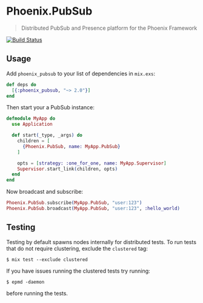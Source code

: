 # Phoenix.PubSub

> Distributed PubSub and Presence platform for the Phoenix Framework

[![Build Status](https://api.travis-ci.org/phoenixframework/phoenix_pubsub.svg)](https://travis-ci.org/phoenixframework/phoenix_pubsub)

## Usage

Add `phoenix_pubsub` to your list of dependencies in `mix.exs`:

```elixir
def deps do
  [{:phoenix_pubsub, "~> 2.0"}]
end
```

Then start your a PubSub instance:

```elixir
defmodule MyApp do
  use Application

  def start(_type, _args) do
    children = [
      {Phoenix.PubSub, name: MyApp.PubSub}
    ]

    opts = [strategy: :one_for_one, name: MyApp.Supervisor]
    Supervisor.start_link(children, opts)
  end
end
```

Now broadcast and subscribe:

```elixir
Phoenix.PubSub.subscribe(MyApp.PubSub, "user:123")
Phoenix.PubSub.broadcast(MyApp.PubSub, "user:123", :hello_world)
```

## Testing

Testing by default spawns nodes internally for distributed tests.
To run tests that do not require clustering, exclude  the `clustered` tag:

```shell
$ mix test --exclude clustered
```

If you have issues running the clustered tests try running:

```shell
$ epmd -daemon
```

before running the tests.
